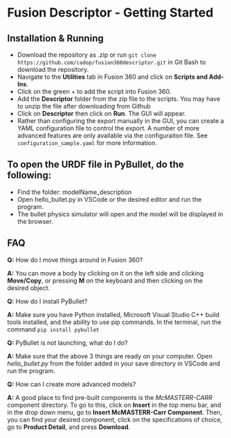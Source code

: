 Fusion Descriptor - Getting Started
=================

Installation & Running
-----------------

- Download the repository as .zip or run `git clone https://github.com/cadop/fusion360descriptor.git` in Git Bash to download the repository.
- Navigate to the **Utilities** tab in Fusion 360 and click on **Scripts and Add-Ins**.
- Click on the green + to add the script into Fusion 360.
- Add the **Descriptor** folder from the zip file to the scripts. You may have to unzip the file after downloading from Github
- Click on **Descriptor** then click on **Run**. The GUI will appear.
- Rather than configuring the export manually in the GUI, you can create a YAML configuration file to control the export. A number of more
  advanced features are only available via the configuraiton file. See `configuration_sample.yaml` for more information.


To open the URDF file in PyBullet, do the following:
-----------------

- Find the folder: modelName_description
- Open hello_bullet.py in VSCode or the desired editor and run the program.
- The bullet physics simulator will open and the model will be displayed in the browser.

FAQ
-----------------

**Q:** How do I move things around in Fusion 360?

**A:** You can move a body by clicking on it on the left side and clicking **Move/Copy**, or pressing **M** on the keyboard and then clicking on the desired object.

**Q:** How do I install PyBullet?

**A:** Make sure you have Python installed, Microsoft Visual Studio C++ build tools installed, and the ability to use pip commands. In the terminal, run the command `pip install pybullet`

**Q:** PyBullet is not launching, what do I do?

**A:** Make sure that the above 3 things are ready on your computer. Open *hello_bullet.py* from the folder added in your save directory in VSCode and run the program.

**Q:** How can I create more advanced models?

**A:** A good place to find pre-built components is the *McMASTERR-CARR* component directory. To go to this, click on **Insert** in the top menu bar, and in the drop down menu, go to **Insert McMASTERR-Carr Component**. Then, you can find your desired component, click on the specifications of choice, go to **Product Detail**, and press **Download**.
